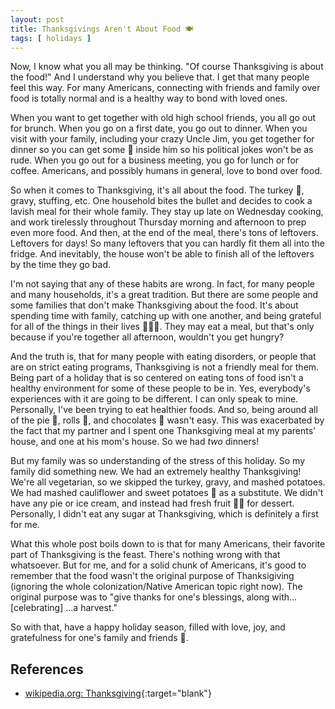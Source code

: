 ```yaml
---
layout: post
title: Thanksgivings Aren't About Food 🍽
tags: [ holidays ]
---
```


Now, I know what you all may be thinking. "Of course Thanksgiving is about the food!" And I understand why you believe that. I get that many people feel this way. For many Americans, connecting with friends and family over food is totally normal and is a healthy way to bond with loved ones.

When you want to get together with old high school friends, you all go out for brunch. When you go on a first date, you go out to dinner. When you visit with your family, including your crazy Uncle Jim, you get together for dinner so you can get some 🥃 inside him so his political jokes won't be as rude. When you go out for a business meeting, you go for lunch or for coffee. Americans, and possibly humans in general, love to bond over food.

So when it comes to Thanksgiving, it's all about the food. The turkey 🦃, gravy, stuffing, etc. One household bites the bullet and decides to cook a lavish meal for their whole family. They stay up late on Wednesday cooking, and work tirelessly throughout Thursday morning and afternoon to prep even more food. And then, at the end of the meal, there's tons of leftovers. Leftovers for days! So many leftovers that you can hardly fit them all into the fridge. And inevitably, the house won't be able to finish all of the leftovers by the time they go bad.

I'm not saying that any of these habits are wrong. In fact, for many people and many households, it's a great tradition. But there are some people and some families that don't make Thanksgiving about the food. It's about spending time with family, catching up with one another, and being grateful for all of the things in their lives 🙇🏻‍♀️. They may eat a meal, but that's only because if you're together all afternoon, wouldn't you get hungry?

And the truth is, that for many people with eating disorders, or people that are on strict eating programs, Thanksgiving is not a friendly meal for them. Being part of a holiday that is so centered on eating tons of food isn't a healthy environment for some of these people to be in. Yes, everybody's experiences with it are going to be different. I can only speak to mine. Personally, I've been trying to eat healthier foods. And so, being around all of the pie 🥧, rolls 🥖, and chocolates 🍫 wasn't easy. This was exacerbated by the fact that my partner and I spent one Thanksgiving meal at my parents' house, and one at his mom's house. So we had _two_ dinners!

But my family was so understanding of the stress of this holiday. So my family did something new. We had an extremely healthy Thanksgiving! We're all vegetarian, so we skipped the turkey, gravy, and mashed potatoes. We had mashed cauliflower and sweet potatoes 🥔 as a substitute. We didn't have any pie or ice cream, and instead had fresh fruit 🍓🍇 for dessert. Personally, I didn't eat any sugar at Thanksgiving, which is definitely a first for me.

What this whole post boils down to is that for many Americans, their favorite part of Thanksgiving is the feast. There's nothing wrong with that whatsoever. But for me, and for a solid chunk of Americans, it's good to remember that the food wasn't the original purpose of Thanksigiving (ignoring the whole colonization/Native American topic right now). The original purpose was to "give thanks for one's blessings, along with... [celebrating] ...a harvest."

So with that, have a happy holiday season, filled with love, joy, and gratefulness for one's family and friends 🥂.

## References

* [wikipedia.org: Thanksgiving](https://en.wikipedia.org/wiki/Thanksgiving_(United_States)){:target="blank"}
